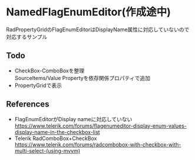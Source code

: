 ﻿# NamedFlagEnumEditor(作成途中)
RadPropertyGridのFlagEnumEditorはDisplayName属性に対応していないので対応するサンプル  

## Todo
- CheckBox-ComboBoxを整理  
SourceItems/Value Propertyを依存関係プロパティで追加  
- PropertyGridで表示  


## References
- FlagEnumEditorがDisplay nameに対応していない  
https://www.telerik.com/forums/flagenumeditor-display-enum-values-display-name-in-the-checkbox-list  
- Telerik RadComboBox+CheckBox  
https://www.telerik.com/forums/radcombobox-with-checkbox-with-multi-select-(using-mvvm)  

